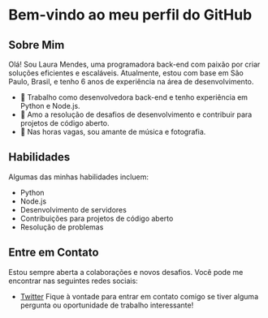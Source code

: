 # Bem-vindo ao meu perfil do GitHub

## Sobre Mim

Olá! Sou Laura Mendes, uma programadora back-end com paixão por criar soluções eficientes e escaláveis. Atualmente, estou com base em São Paulo, Brasil, e tenho 6 anos de experiência na área de desenvolvimento.

- 💼 Trabalho como desenvolvedora back-end e tenho experiência em Python e Node.js.
- 🚀 Amo a resolução de desafios de desenvolvimento e contribuir para projetos de código aberto.
- 🎵 Nas horas vagas, sou amante de música e fotografia.


## Habilidades

Algumas das minhas habilidades incluem:

- Python
- Node.js
- Desenvolvimento de servidores
- Contribuições para projetos de código aberto
- Resolução de problemas

## Entre em Contato

Estou sempre aberta a colaborações e novos desafios. Você pode me encontrar nas seguintes redes sociais:
- [Twitter](https://twitter.com/LauraDevBack)
Fique à vontade para entrar em contato comigo se tiver alguma pergunta ou oportunidade de trabalho interessante!
